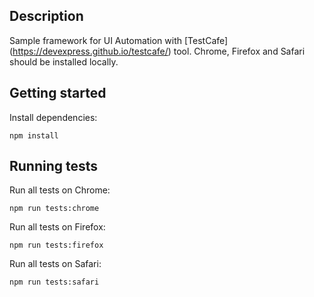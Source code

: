 ## Description
Sample framework for UI Automation with [TestCafe] (https://devexpress.github.io/testcafe/) tool.
Chrome, Firefox and Safari should be installed locally.

## Getting started
Install dependencies:

```
npm install
```

## Running tests
Run all tests on Chrome:
```
npm run tests:chrome
```

Run all tests on Firefox:
```
npm run tests:firefox
```

Run all tests on Safari:
```
npm run tests:safari
```